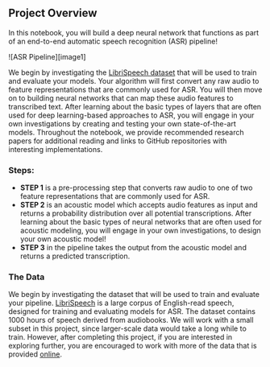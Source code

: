 ## Project Overview

In this notebook, you will build a deep neural network that functions as part of an end-to-end automatic speech recognition (ASR) pipeline!  

![ASR Pipeline][image1]

We begin by investigating the [LibriSpeech dataset](http://www.openslr.org/12/) that will be used to train and evaluate your models. Your algorithm will first convert any raw audio to feature representations that are commonly used for ASR. You will then move on to building neural networks that can map these audio features to transcribed text. After learning about the basic types of layers that are often used for deep learning-based approaches to ASR, you will engage in your own investigations by creating and testing your own state-of-the-art models. Throughout the notebook, we provide recommended research papers for additional reading and links to GitHub repositories with interesting implementations.


### Steps:

- **STEP 1** is a pre-processing step that converts raw audio to one of two feature representations that are commonly used for ASR.  
- **STEP 2** is an acoustic model which accepts audio features as input and returns a probability distribution over all potential transcriptions. After learning about the basic types of neural networks that are often used for acoustic modeling, you will engage in your own investigations, to design your own acoustic model!
- **STEP 3** in the pipeline takes the output from the acoustic model and returns a predicted transcription.


### The Data
We begin by investigating the dataset that will be used to train and evaluate your pipeline. [LibriSpeech](http://www.openslr.org/12/) is a large corpus of English-read speech, designed for training and evaluating models for ASR. The dataset contains 1000 hours of speech derived from audiobooks. We will work with a small subset in this project, since larger-scale data would take a long while to train. However, after completing this project, if you are interested in exploring further, you are encouraged to work with more of the data that is provided [online](http://www.openslr.org/12/).

